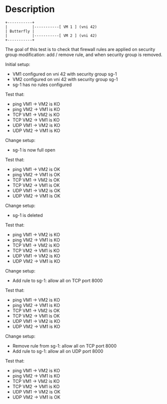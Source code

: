 # Description

```
+-----------+
|           |-----------[ VM 1 ] (vni 42)
| Butterfly |
|           |-----------[ VM 2 ] (vni 42)
+-----------+
```
The goal of this test is to check that firewall rules are applied on security
group modification: add / remove rule, and when security group is removed.

Initial setup:
- VM1 configured on vni 42 with security group sg-1
- VM2 configured on vni 42 with security group sg-1
- sg-1 has no rules configured

Test that:
- ping VM1 -> VM2 is KO
- ping VM2 -> VM1 is KO
- TCP VM1 -> VM2 is KO
- TCP VM2 -> VM1 is KO
- UDP VM1 -> VM2 is KO
- UDP VM2 -> VM1 is KO

Change setup:
- sg-1 is now full open

Test that:
- ping VM1 -> VM2 is OK
- ping VM2 -> VM1 is OK
- TCP VM1 -> VM2 is OK
- TCP VM2 -> VM1 is OK
- UDP VM1 -> VM2 is OK
- UDP VM2 -> VM1 is OK

Change setup:
- sg-1 is deleted

Test that:
- ping VM1 -> VM2 is KO
- ping VM2 -> VM1 is KO
- TCP VM1 -> VM2 is KO
- TCP VM2 -> VM1 is KO
- UDP VM1 -> VM2 is KO
- UDP VM2 -> VM1 is KO

Change setup:
- Add rule to sg-1: allow all on TCP port 8000

Test that:
- ping VM1 -> VM2 is KO
- ping VM2 -> VM1 is KO
- TCP VM1 -> VM2 is OK
- TCP VM2 -> VM1 is OK
- UDP VM1 -> VM2 is KO
- UDP VM2 -> VM1 is KO

Change setup:
- Remove rule from sg-1: allow all on TCP port 8000
- Add rule to sg-1: allow all on UDP port 8000

Test that:
- ping VM1 -> VM2 is KO
- ping VM2 -> VM1 is KO
- TCP VM1 -> VM2 is KO
- TCP VM2 -> VM1 is KO
- UDP VM1 -> VM2 is OK
- UDP VM2 -> VM1 is OK
